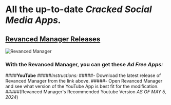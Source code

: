 # All the up-to-date _**Cracked Social Media Apps.**_
## [Revanced Manager Releases](https://github.com/ReVanced/revanced-manager/releases)
![Revanced Manager](https://repository-images.githubusercontent.com/471494981/8e480a04-6474-437c-9560-0e4fe6bdd7b9)
### With the Revanced Manager, you can get these _**Ad Free Apps:**_
####**YouTube**
#####_Instructions:_
#####- Download the latest release of Revanced Manager from the link above.
#####- Open Revanced Manager and see what version of the YouTube App is best fit for the modification.
#####(Revanced Manager's Recommended Youtube Version _AS OF MAY 5, 2024_)
